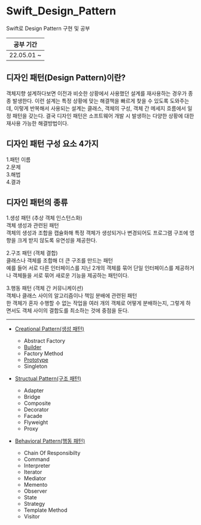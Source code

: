 # Swift_Design_Pattern
 Swift로 Design Pattern 구현 및 공부

공부 기간|
---|
22.05.01 ~ |

## 디자인 패턴(Design Pattern)이란?
객체지향 설계하다보면 이전과 비슷한 상황에서 사용했던 설계를 재사용하는 경우가 종종 발생한다.
이런 설계는 특정 상황에 맞는 해결책을 빠르게 찾을 수 있도록 도와주는데, 이렇게 반복해서 사용되는 설계는 클래스, 객체의 구성, 객체 간 메세지 흐름에서 일정 패턴을 갖는다.
결국 디자인 패턴은 소프트웨어 개발 시 발생하는 다양한 상황에 대한 재사용 가능한 해결방법이다.

## 디자인 패턴 구성 요소 4가지
1.패턴 이름   
2.문제   
3.해법   
4.결과   

## 디자인 패턴의 종류
1.생성 패턴 (추상 객체 인스턴스화)   
객체 생성과 관련된 패턴   
객체의 생성과 조합을 캡슐화해 특정 객체가 생성되거나 변경되어도 프로그램 구조에 영향을 크게 받지 않도록 유연성을 제공한다.   
   
2.구조 패턴 (객체 결합)   
클래스나 객체를 조합해 더 큰 구조를 만드는 패턴   
예를 들어 서로 다른 인터페이스를 지닌 2개의 객체를 묶어 단일 인터페이스를 제공하거나 객체들을 서로 묶어 새로운 기능을 제공하는 패턴이다.   

3.행동 패턴 (객체 간 커뮤니케이션)   
객체나 클래스 사이의 알고리즘이나 책임 분배에 관련된 패턴   
한 객체가 혼자 수행할 수 없는 작업을 여러 개의 객체로 어떻게 분배하는지, 그렇게 하면서도 객체 사이의 결합도를 최소하는 것에 중점을 둔다.   

------------
* [Creational Pattern(생성 패턴)](https://github.com/KiHyunJang/Swift_Design_Pattern/blob/main/Creational_Pattern/Creational_Pattern.md)
    * Abstract Factory
    * [Builder](https://github.com/KiHyunJang/Swift_Design_Pattern/blob/main/Creational_Pattern/Builder_Pattern.md)
    * Factory Method
    * [Prototype](https://github.com/KiHyunJang/Swift_Design_Pattern/blob/main/Creational_Pattern/Prototype%20Pattern.md)
    * Singleton

* [Structual Pattern(구조 패턴)](https://github.com/KiHyunJang/Swift_Design_Pattern/blob/main/Structual_Pattern/Structual_Pattern.md)
    * Adapter
    * Bridge
    * Composite
    * Decorator
    * Facade
    * Flyweight
    * Proxy

* [Behavioral Pattern(행동 패턴)](https://github.com/KiHyunJang/Swift_Design_Pattern/blob/main/Behavioral_Pattern/Behavioral_Pattern.md)
    * Chain Of Responsibilty
    * Command
    * Interpreter
    * Iterator
    * Mediator
    * Memento
    * Observer
    * State
    * Strategy
    * Template Method
    * Visitor
